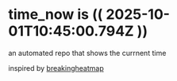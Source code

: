 # time_now is (( 2025-10-01T10:45:00.794Z ))

an automated repo that shows the currnent time

inspired by [breakingheatmap](https://github.com/breakingheatmap/breakingheatmap)